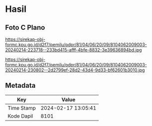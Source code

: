 # Hasil

## Foto C Plano

https://sirekap-obj-formc.kpu.go.id/d2f7/pemilu/pdpr/81/04/06/20/09/8104062009003-20240214-223718--233bd415-afff-4bfe-8832-3e39636894bd.jpg

https://sirekap-obj-formc.kpu.go.id/d2f7/pemilu/pdpr/81/04/06/20/09/8104062009003-20240214-230802--2d2799ef-28d2-43d4-9d33-bf62601b3010.jpg


## Metadata

| Key        | Value               |
| ---------- | ------------------- |
| Time Stamp | 2024-02-17 13:05:41 |
| Kode Dapil | 8101                |



